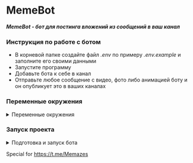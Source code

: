 # MemeBot

***MemeBot - бот для постинга вложений из сообщений в ваш канал***

### Инструкция по работе с ботом

- В корневой папке создайте файл *.env* по примеру *.env.example* и заполните его своими данными
- Запустите программу
- Добавьте бота к себе в канал
- Отправьте любое сообщение с видео, фото либо анимацией боту и он опубликует это в ваших каналах

### Переменные окружения

<details>
 <summary>
 Переменные окружения
 </summary>

```
DESCRIPTION=      # Описание к публикуемым сообщениям
BOT_TOKEN=        # Токен вашего telegram бота
DATABASE_URL=     # Путь подключения к БД
```

</details>

### Запуск проекта

<details>
 <summary>
 Подготовка и запуск бота
 </summary>

- Установите poetry

```shell
pip install poetry
```

- Находясь в папке проекта, установите зависимости

```shell
poetry install
```

- Активируйте виртуальное окружение с помощью poetry

```shell
poetry shell
```

- Создайте миграции

```shell
alembic revision -m "first migration" --autogenerate
```

- Установите миграции

```shell
alembic upgrade head
```

- Запустите бота

```shell
python.exe run.py
```

</details>


Special for https://t.me/Memazes
